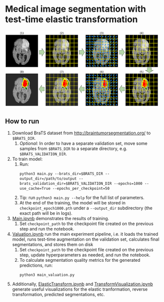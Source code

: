 # Medical image segmentation with test-time elastic transformation

![Illustration of elastic transformation workflow](pictures/elastic_transformation_workflow.png)

## How to run

1. Download BraTS dataset from http://braintumorsegmentation.org/ to `$BRATS_DIR`.
   1. _Optional:_ In order to have a separate validation set, move some samples from `$BRATS_DIR` to a separate directory, e.g. `$BRATS_VALIDATION_DIR`.
1. To train model:
   1. Run:
      ```shell
      python3 main.py --brats_dir=$BRATS_DIR --output_dir=/path/to/output --brats_validation_dir=$BRATS_VALIDATION_DIR --epochs=1000 --use_cache=True --epochs_per_checkpoint=50
      ```
   1. Tip: run `python3 main.py --help` for the full list of parameters.
   1. At the end of the training, the model will be stored in `checkpoint_epoch1000.pth` under a `--output_dir` subdirectory (the exact path will be in logs).
1. [Main.ipynb](Main.ipynb) demonstrates the results of training.
   1. Set `checkpoint_path` to the checkpoint file created on the previous step and run the notebook.
1. [Valuation.ipynb](Valuation.ipynb) run the main experiment pipeline, i.e. it loads the trained model, runs test-time augmentation on the validation set, calculates final segmentations, and stores them on disk
   1. Set `checkpoint_path` to the checkpoint file created on the previous step, update hyperparameters as needed, and run the notebook.
   1. To calculate segmentation quality metrics for the generated predictions, run:
      ```shell
      python3 main_valuation.py
      ```
1. Additionally, [ElasticTransform.ipynb](ElasticTransform.ipynb) and [TransformVisualization.ipynb](TransformVisualization.ipynb) generate useful visualizations for the elastic tranformation, reverse transformation, predicted segmentations, etc.
